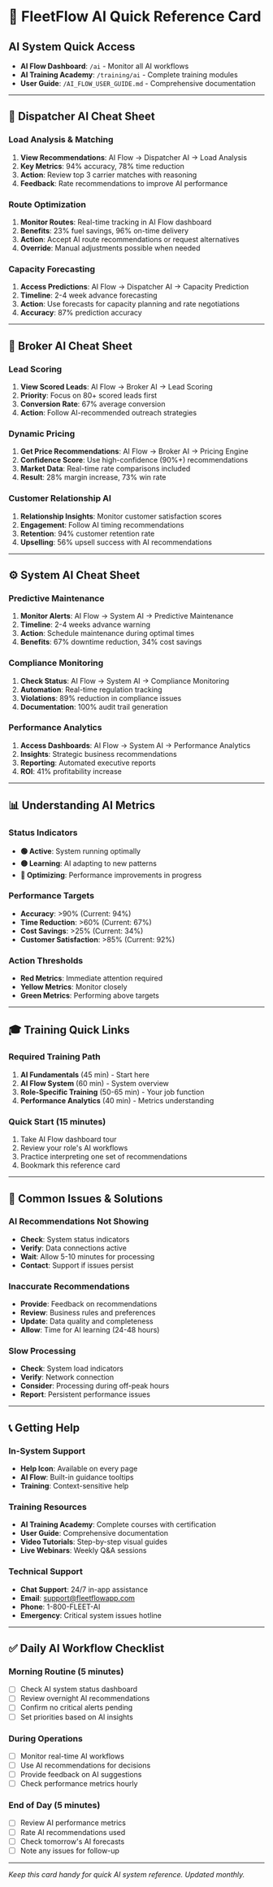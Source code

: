 # 🤖 FleetFlow AI Quick Reference Card

## AI System Quick Access
- **AI Flow Dashboard**: `/ai` - Monitor all AI workflows
- **AI Training Academy**: `/training/ai` - Complete training modules
- **User Guide**: `/AI_FLOW_USER_GUIDE.md` - Comprehensive documentation

---

## 🚛 Dispatcher AI Cheat Sheet

### Load Analysis & Matching
1. **View Recommendations**: AI Flow → Dispatcher AI → Load Analysis
2. **Key Metrics**: 94% accuracy, 78% time reduction
3. **Action**: Review top 3 carrier matches with reasoning
4. **Feedback**: Rate recommendations to improve AI performance

### Route Optimization
1. **Monitor Routes**: Real-time tracking in AI Flow dashboard
2. **Benefits**: 23% fuel savings, 96% on-time delivery
3. **Action**: Accept AI route recommendations or request alternatives
4. **Override**: Manual adjustments possible when needed

### Capacity Forecasting
1. **Access Predictions**: AI Flow → Dispatcher AI → Capacity Prediction
2. **Timeline**: 2-4 week advance forecasting
3. **Action**: Use forecasts for capacity planning and rate negotiations
4. **Accuracy**: 87% prediction accuracy

---

## 🏢 Broker AI Cheat Sheet

### Lead Scoring
1. **View Scored Leads**: AI Flow → Broker AI → Lead Scoring
2. **Priority**: Focus on 80+ scored leads first
3. **Conversion Rate**: 67% average conversion
4. **Action**: Follow AI-recommended outreach strategies

### Dynamic Pricing
1. **Get Price Recommendations**: AI Flow → Broker AI → Pricing Engine
2. **Confidence Score**: Use high-confidence (90%+) recommendations
3. **Market Data**: Real-time rate comparisons included
4. **Result**: 28% margin increase, 73% win rate

### Customer Relationship AI
1. **Relationship Insights**: Monitor customer satisfaction scores
2. **Engagement**: Follow AI timing recommendations
3. **Retention**: 94% customer retention rate
4. **Upselling**: 56% upsell success with AI recommendations

---

## ⚙️ System AI Cheat Sheet

### Predictive Maintenance
1. **Monitor Alerts**: AI Flow → System AI → Predictive Maintenance
2. **Timeline**: 2-4 weeks advance warning
3. **Action**: Schedule maintenance during optimal times
4. **Benefits**: 67% downtime reduction, 34% cost savings

### Compliance Monitoring
1. **Check Status**: AI Flow → System AI → Compliance Monitoring
2. **Automation**: Real-time regulation tracking
3. **Violations**: 89% reduction in compliance issues
4. **Documentation**: 100% audit trail generation

### Performance Analytics
1. **Access Dashboards**: AI Flow → System AI → Performance Analytics
2. **Insights**: Strategic business recommendations
3. **Reporting**: Automated executive reports
4. **ROI**: 41% profitability increase

---

## 📊 Understanding AI Metrics

### Status Indicators
- **🟢 Active**: System running optimally
- **🟡 Learning**: AI adapting to new patterns
- **🔵 Optimizing**: Performance improvements in progress

### Performance Targets
- **Accuracy**: >90% (Current: 94%)
- **Time Reduction**: >60% (Current: 67%)
- **Cost Savings**: >25% (Current: 34%)
- **Customer Satisfaction**: >85% (Current: 92%)

### Action Thresholds
- **Red Metrics**: Immediate attention required
- **Yellow Metrics**: Monitor closely
- **Green Metrics**: Performing above targets

---

## 🎓 Training Quick Links

### Required Training Path
1. **AI Fundamentals** (45 min) - Start here
2. **AI Flow System** (60 min) - System overview
3. **Role-Specific Training** (50-65 min) - Your job function
4. **Performance Analytics** (40 min) - Metrics understanding

### Quick Start (15 minutes)
1. Take AI Flow dashboard tour
2. Review your role's AI workflows
3. Practice interpreting one set of recommendations
4. Bookmark this reference card

---

## 🔧 Common Issues & Solutions

### AI Recommendations Not Showing
- **Check**: System status indicators
- **Verify**: Data connections active
- **Wait**: Allow 5-10 minutes for processing
- **Contact**: Support if issues persist

### Inaccurate Recommendations
- **Provide**: Feedback on recommendations
- **Review**: Business rules and preferences
- **Update**: Data quality and completeness
- **Allow**: Time for AI learning (24-48 hours)

### Slow Processing
- **Check**: System load indicators
- **Verify**: Network connection
- **Consider**: Processing during off-peak hours
- **Report**: Persistent performance issues

---

## 📞 Getting Help

### In-System Support
- **Help Icon**: Available on every page
- **AI Flow**: Built-in guidance tooltips
- **Training**: Context-sensitive help

### Training Resources
- **AI Training Academy**: Complete courses with certification
- **User Guide**: Comprehensive documentation
- **Video Tutorials**: Step-by-step visual guides
- **Live Webinars**: Weekly Q&A sessions

### Technical Support
- **Chat Support**: 24/7 in-app assistance
- **Email**: support@fleetflowapp.com
- **Phone**: 1-800-FLEET-AI
- **Emergency**: Critical system issues hotline

---

## ✅ Daily AI Workflow Checklist

### Morning Routine (5 minutes)
- [ ] Check AI system status dashboard
- [ ] Review overnight AI recommendations
- [ ] Confirm no critical alerts pending
- [ ] Set priorities based on AI insights

### During Operations
- [ ] Monitor real-time AI workflows
- [ ] Use AI recommendations for decisions
- [ ] Provide feedback on AI suggestions
- [ ] Check performance metrics hourly

### End of Day (5 minutes)
- [ ] Review AI performance metrics
- [ ] Rate AI recommendations used
- [ ] Check tomorrow's AI forecasts
- [ ] Note any issues for follow-up

---

*Keep this card handy for quick AI system reference. Updated monthly.*
